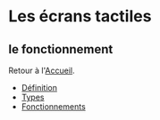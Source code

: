 # Les écrans tactiles
## le fonctionnement

Retour à l'[Accueil](tactiles.md).
- [Définition](definition.md)
- [Types](types.md)
- [Fonctionnements](fonctionnement.md)
